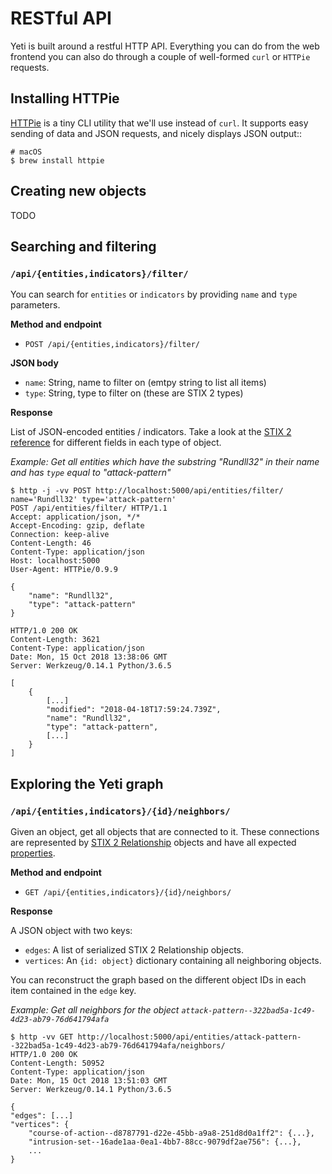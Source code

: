 # RESTful API

Yeti is built around a restful HTTP API. Everything you can do from the web
frontend you can also do through a couple of well-formed `curl` or `HTTPie`
requests.

## Installing HTTPie

[HTTPie](https://httpie.org/) is a tiny CLI utility that we'll use instead of
`curl`. It supports easy sending of data and JSON requests, and nicely displays
JSON output::

    # macOS
    $ brew install httpie

## Creating new objects

TODO

## Searching and filtering

### `/api/{entities,indicators}/filter/`

You can search for `entities` or `indicators` by providing
`name` and `type` parameters.

**Method and endpoint**

* `POST /api/{entities,indicators}/filter/`

**JSON body**

* `name`: String, name to filter on (emtpy string to list all items)
* `type`: String, type to filter on (these are STIX 2 types)

**Response**

List of JSON-encoded entities / indicators. Take a look at the [STIX 2 reference](https://docs.oasis-open.org/cti/stix/v2.0/stix-v2.0-part2-stix-objects.html)
for different fields in each type of object.

*Example: Get all entities which have the substring "Rundll32" in their name
and has `type` equal to "attack-pattern"*

    $ http -j -vv POST http://localhost:5000/api/entities/filter/ name='Rundll32' type='attack-pattern'
    POST /api/entities/filter/ HTTP/1.1
    Accept: application/json, */*
    Accept-Encoding: gzip, deflate
    Connection: keep-alive
    Content-Length: 46
    Content-Type: application/json
    Host: localhost:5000
    User-Agent: HTTPie/0.9.9

    {
        "name": "Rundll32",
        "type": "attack-pattern"
    }

    HTTP/1.0 200 OK
    Content-Length: 3621
    Content-Type: application/json
    Date: Mon, 15 Oct 2018 13:38:06 GMT
    Server: Werkzeug/0.14.1 Python/3.6.5

    [
        {
            [...]
            "modified": "2018-04-18T17:59:24.739Z",
            "name": "Rundll32",
            "type": "attack-pattern",
            [...]
        }
    ]

## Exploring the Yeti graph

### `/api/{entities,indicators}/{id}/neighbors/`

Given an object, get all objects that are connected to it. These connections are
represented by [STIX 2 Relationship](https://docs.oasis-open.org/cti/stix/v2.0/cs01/part2-stix-objects/stix-v2.0-cs01-part2-stix-objects.html#_Toc496714337) objects and have all expected [properties](https://docs.oasis-open.org/cti/stix/v2.0/cs01/part2-stix-objects/stix-v2.0-cs01-part2-stix-objects.html#_Toc496714340).

**Method and endpoint**

* `GET /api/{entities,indicators}/{id}/neighbors/`

**Response**

A JSON object with two keys:

  * `edges`: A list of serialized STIX 2 Relationship objects.
  * `vertices`: An `{id: object}` dictionary containing all neighboring objects.

You can reconstruct the graph based on the different object IDs in each item contained in the `edge` key.

*Example: Get all neighbors for the object `attack-pattern--322bad5a-1c49-4d23-ab79-76d641794afa`*

    $ http -vv GET http://localhost:5000/api/entities/attack-pattern--322bad5a-1c49-4d23-ab79-76d641794afa/neighbors/
    HTTP/1.0 200 OK
    Content-Length: 50952
    Content-Type: application/json
    Date: Mon, 15 Oct 2018 13:51:03 GMT
    Server: Werkzeug/0.14.1 Python/3.6.5

    {
    "edges": [...]
    "vertices": {
        "course-of-action--d8787791-d22e-45bb-a9a8-251d8d0a1ff2": {...},
        "intrusion-set--16ade1aa-0ea1-4bb7-88cc-9079df2ae756": {...},
        ...
    }
